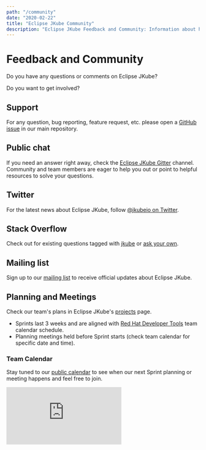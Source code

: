 ```yaml
---
path: "/community"
date: "2020-02-22"
title: "Eclipse JKube Community"
description: "Eclipse JKube Feedback and Community: Information about how to get involved in the project"
---
```

<div class="hero">
<div class="hero-content">

# Feedback and Community

Do you have any questions or comments on Eclipse JKube?

Do you want to get involved?

</div>
</div>


## Support

For any question, bug reporting, feature request, etc. please open a
[GitHub issue](https://github.com/eclipse/jkube/issues/new) in our main repository.

## Public chat

If you need an answer right away, check the [Eclipse JKube Gitter](https://gitter.im/eclipse/jkube) channel.
Community and team members are eager to help you out or point to helpful resources to solve your questions. 

## Twitter

For the latest news about Eclipse JKube, follow [@jkubeio on Twitter](https://twitter.com/jkubeio).

## Stack Overflow

Check out for existing questions tagged with [jkube](https://stackoverflow.com/questions/tagged/jkube) or
[ask your own](https://stackoverflow.com/questions/ask?tags=jkube).

## Mailing list

Sign up to our [mailing list](https://accounts.eclipse.org/mailing-list/jkube-dev) to receive official updates about
Eclipse JKube.

## Planning and Meetings

Check our team's plans in Eclipse JKube's [projects](https://github.com/eclipse/jkube/projects) page.

- Sprints last 3 weeks and are aligned with
  [Red Hat Developer Tools](https://developers.redhat.com/topics/developer-tools/) team calendar schedule.
- Planning meetings held before Sprint starts (check team calendar for specific date and time).


### Team Calendar

Stay tuned to our
[public calendar](https://calendar.google.com/calendar/embed?src=redhat.com_8694744rpg110kbuvgv9623mqo%40group.calendar.google.com&ctz=Europe%2FMadrid)
to see when our next Sprint planning or meeting happens and feel free to join.

<div class="calendar">

<iframe src="https://calendar.google.com/calendar/embed?height=600&amp;wkst=2&amp;bgcolor=%23F1F2F2&amp;ctz=Europe%2FMadrid&amp;src=cmVkaGF0LmNvbV84Njk0NzQ0cnBnMTEwa2J1dmd2OTYyM21xb0Bncm91cC5jYWxlbmRhci5nb29nbGUuY29t&amp;color=%237CB342&amp;showTitle=0" style="border-width:0" frameborder="0" scrolling="no"></iframe>

</div>
